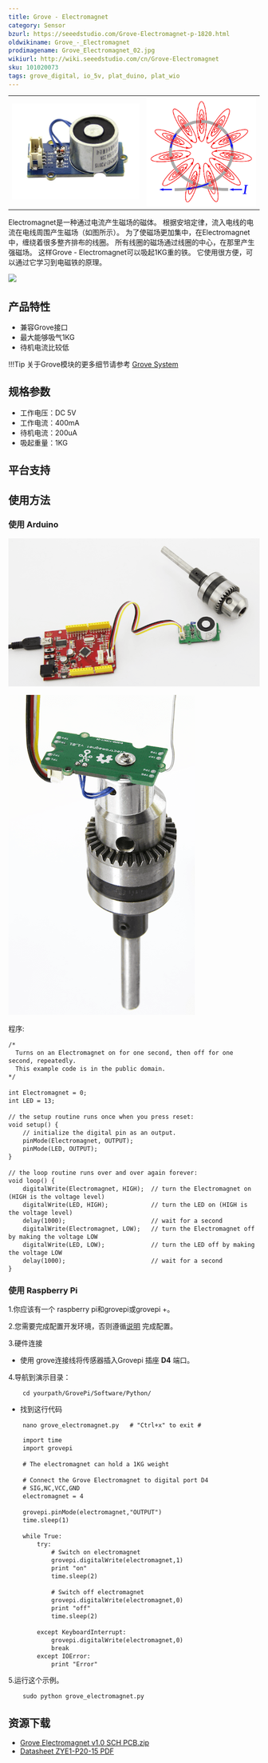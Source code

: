 ```yaml
---
title: Grove - Electromagnet
category: Sensor
bzurl: https://seeedstudio.com/Grove-Electromagnet-p-1820.html
oldwikiname: Grove_-_Electromagnet
prodimagename: Grove_Electromagnet_02.jpg
wikiurl: http://wiki.seeedstudio.com/cn/Grove-Electromagnet
sku: 101020073
tags: grove_digital, io_5v, plat_duino, plat_wio
---
```


<table>
    <tr>
        <td><img src="https://raw.githubusercontent.com/SeeedDocument/Grove-Electromagnet/master/img/Grove_Electromagnet_02.jpg"></td>
        <td><img src="https://raw.githubusercontent.com/SeeedDocument/Grove-Electromagnet/master/img/Grove_Electromagnet-1.png"></td>
    </tr>
</table>

Electromagnet是一种通过电流产生磁场的磁体。 根据安培定律，流入电线的电流在电线周围产生磁场（如图所示）。 为了使磁场更加集中，在Electromagnet中，缠绕着很多整齐排布的线圈。 所有线圈的磁场通过线圈的中心，在那里产生强磁场。 这样Grove - Electromagnet可以吸起1KG重的铁。 它使用很方便，可以通过它学习到电磁铁的原理。

[![](https://github.com/SeeedDocument/wiki_chinese/raw/master/docs/images/click_to_buy.PNG)](https://item.taobao.com/item.htm?spm=a1z10.3-c.w4002-11172317909.9.44c32a0a6LYmdY&id=45478243491)

产品特性
--------

-   兼容Grove接口
-   最大能够吸气1KG
-   待机电流比较低

!!!Tip
    关于Grove模块的更多细节请参考 [Grove System](http://wiki.seeedstudio.com/cn/Grove_System/)

规格参数
-------------


- 工作电压：DC 5V
- 工作电流：400mA
- 待机电流：200uA
- 吸起重量：1KG

平台支持
-------------------

使用方法
-----

### 使用 Arduino

![](https://raw.githubusercontent.com/SeeedDocument/Grove-Electromagnet/master/img/Grove_Electromagnet-2.png)

![](https://raw.githubusercontent.com/SeeedDocument/Grove-Electromagnet/master/img/Grove_Electromagnet-3.png)

程序:

```
/*
  Turns on an Electromagnet on for one second, then off for one second, repeatedly.
  This example code is in the public domain.
*/

int Electromagnet = 0;
int LED = 13;

// the setup routine runs once when you press reset:
void setup() {
    // initialize the digital pin as an output.
    pinMode(Electromagnet, OUTPUT);
    pinMode(LED, OUTPUT);
}

// the loop routine runs over and over again forever:
void loop() {
    digitalWrite(Electromagnet, HIGH);  // turn the Electromagnet on (HIGH is the voltage level)
    digitalWrite(LED, HIGH);            // turn the LED on (HIGH is the voltage level)
    delay(1000);                        // wait for a second
    digitalWrite(Electromagnet, LOW);   // turn the Electromagnet off by making the voltage LOW
    digitalWrite(LED, LOW);             // turn the LED off by making the voltage LOW
    delay(1000);                        // wait for a second
}
```

### 使用 Raspberry Pi

1.你应该有一个 raspberry pi和grovepi或grovepi +。

2.您需要完成配置开发环境，否则遵循[说明](http://wiki.seeed.cc/GrovePi_Plus/) 完成配置。

3.硬件连接

-   使用 grove连接线将传感器插入Grovepi 插座 **D4** 端口。

4.导航到演示目录：
```
    cd yourpath/GrovePi/Software/Python/
```

-   找到这行代码

```
    nano grove_electromagnet.py   # "Ctrl+x" to exit #
```
```
    import time
    import grovepi

    # The electromagnet can hold a 1KG weight

    # Connect the Grove Electromagnet to digital port D4
    # SIG,NC,VCC,GND
    electromagnet = 4

    grovepi.pinMode(electromagnet,"OUTPUT")
    time.sleep(1)

    while True:
        try:
            # Switch on electromagnet
            grovepi.digitalWrite(electromagnet,1)
            print "on"
            time.sleep(2)

            # Switch off electromagnet
            grovepi.digitalWrite(electromagnet,0)
            print "off"
            time.sleep(2)

        except KeyboardInterrupt:
            grovepi.digitalWrite(electromagnet,0)
            break
        except IOError:
            print "Error"
```

5.运行这个示例。
```
    sudo python grove_electromagnet.py
```

资源下载
--------

- [Grove Electromagnet v1.0 SCH PCB.zip](https://raw.githubusercontent.com/SeeedDocument/Grove-Electromagnet/master/res/Grove_Electromagnet_v1.0_SCH_PCB.zip "File:Grove Electromagnet v1.0 SCH PCB.zip")
- [Datasheet ZYE1-P20-15 PDF](https://raw.githubusercontent.com/SeeedDocument/Grove-Electromagnet/master/res/ZYE1-P20-15.pdf)

<!-- This Markdown file was created from http://www.seeedstudio.com/wiki/Grove_-_Electromagnet -->
